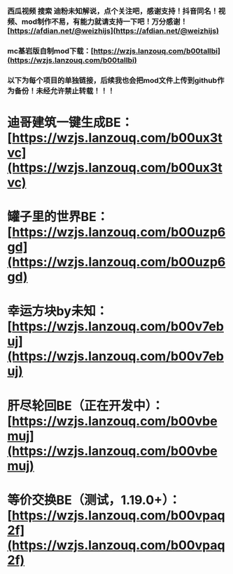### 西瓜视频 搜索 迪粉未知解说，点个关注吧，感谢支持！抖音同名！视频、mod制作不易，有能力就请支持一下吧！万分感谢！[https://afdian.net/@weizhijs](https://afdian.net/@weizhijs)

### mc基岩版自制mod下载：[https://wzjs.lanzouq.com/b00tallbi](https://wzjs.lanzouq.com/b00tallbi)
### 以下为每个项目的单独链接，后续我也会把mod文件上传到github作为备份！未经允许禁止转载！！！

# 迪哥建筑一键生成BE：[https://wzjs.lanzouq.com/b00ux3tvc](https://wzjs.lanzouq.com/b00ux3tvc)

# 罐子里的世界BE：[https://wzjs.lanzouq.com/b00uzp6gd](https://wzjs.lanzouq.com/b00uzp6gd)

# 幸运方块by未知：[https://wzjs.lanzouq.com/b00v7ebuj](https://wzjs.lanzouq.com/b00v7ebuj)

# 肝尽轮回BE（正在开发中）：[https://wzjs.lanzouq.com/b00vbemuj](https://wzjs.lanzouq.com/b00vbemuj)

# 等价交换BE（测试，1.19.0+）：[https://wzjs.lanzouq.com/b00vpaq2f](https://wzjs.lanzouq.com/b00vpaq2f)

